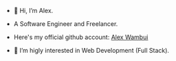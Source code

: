 - 👋 Hi, I’m Alex.
- A Software Engineer and Freelancer.
- Here's my official github account: [Alex Wambui](https://www.github.com/AlexWambui "AlexWambui's Official Github")

- 👀 I’m higly interested in Web Development (Full Stack).

<!---
AlexAaqil/AlexAaqil is a ✨ special ✨ repository because its `README.md` (this file) appears on your GitHub profile.
You can click the Preview link to take a look at your changes.
--->
